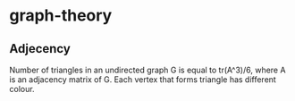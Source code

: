 # graph-theory


## Adjecency

Number of triangles in an undirected graph G is equal to tr(A^3)/6, where A is an adjacency matrix of G. Each vertex that forms triangle has different colour.
